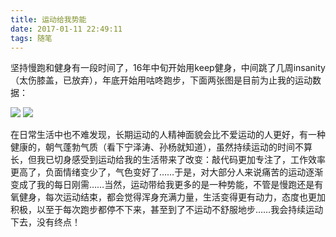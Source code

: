 ```yaml
---
title: 运动给我势能
date: 2017-01-11 22:49:11
tags: 随笔
---
```


坚持慢跑和健身有一段时间了，16年中旬开始用keep健身，中间跳了几周insanity（太伤膝盖，已放弃），年底开始用咕咚跑步，下面两张图是目前为止我的运动数据：

![](http://olpg4gjcm.bkt.clouddn.com/keep%E8%BF%90%E5%8A%A8%E8%AE%B0%E5%BD%95.jpg-snip)              ![](http://olpg4gjcm.bkt.clouddn.com/%E5%92%95%E5%92%9A%E8%BF%90%E5%8A%A8%E8%AE%B0%E5%BD%95.jpg-snip)


在日常生活中也不难发现，长期运动的人精神面貌会比不爱运动的人更好，有一种健康的，朝气蓬勃气质（看下宁泽涛、孙杨就知道），虽然持续运动的时间不算长，但我已切身感受到运动给我的生活带来了改变：敲代码更加专注了，工作效率更高了，负面情绪变少了，气色变好了……于是，对大部分人来说痛苦的运动逐渐变成了我的每日刚需……当然，运动带给我更多的是一种势能，不管是慢跑还是有氧健身，每次运动结束，都会觉得浑身充满力量，生活变得更有动力，态度也更加积极，以至于每次跑步都停不下来，甚至到了不运动不舒服地步……我会持续运动下去，没有终点！

